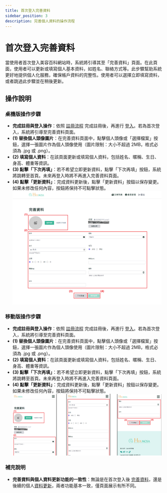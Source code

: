```yaml
---
title: 首次登入完善資料
sidebar_position: 3
description: 完善個人資料的操作流程
---
```


# 首次登入完善資料

當使用者首次登入美容百科網站時，系統將引導其至「完善資料」頁面。在此頁面，使用者可以更新或填寫個人基本資料，如姓名、聯絡方式等。此步驟幫助系統更好地提供個人化服務，確保帳戶資料的完整性。使用者可以選擇立即填寫資料，或者跳過此步驟並在稍後更新。

## 操作說明

### 桌機版操作步驟

- **完成註冊與登入操作**：依照 [註冊流程](./register-new-account.md#桌機版操作步驟) 完成註冊後，再進行 [登入](./login-logout-process.md#桌機版操作步驟)。若為首次登入，系統將引導至完善資料頁面。
- **(1) 替換個人頭像圖片**：在完善資料頁面中，點擊個人頭像或「選擇檔案」按鈕，選擇一張圖片作為個人頭像使用（圖片限制：大小不超過 2MB，格式必須為 .jpg 或 .png）。
- **(2) 填寫個人資料**：在該頁面更新或填寫個人資料，包括姓名、暱稱、生日、身高、體重等資訊。
- **(3) 點擊「下次再填」**：若不希望立即更新資料，點擊「下次再填」按鈕，系統將跳轉至首頁。未來再登入時將不再進入完善資料頁面。
- **(4) 點擊「更新資料」**：完成資料更新後，點擊「更新資料」按鈕以保存變更。如果未修改任何內容，按鈕將保持不可點擊狀態。
  ![首次登入完善資料](./img/member-first-login.png)

### 移動版操作步驟

- **完成註冊與登入操作**：依照 [註冊流程](./register-new-account.md#移動版操作步驟) 完成註冊後，再進行 [登入](./login-logout-process.md#移動版操作步驟)。若為首次登入，系統將引導至完善資料頁面。
- **(1) 替換個人頭像圖片**：在完善資料頁面中，點擊個人頭像或「選擇檔案」按鈕，選擇一張圖片作為個人頭像使用（圖片限制：大小不超過 2MB，格式必須為 .jpg 或 .png）。
- **(2) 填寫個人資料**：在該頁面更新或填寫個人資料，包括姓名、暱稱、生日、身高、體重等資訊。
- **(3) 點擊「下次再填」**：若不希望立即更新資料，點擊「下次再填」按鈕，系統將跳轉至首頁。未來再登入時將不再進入完善資料頁面。
- **(4) 點擊「更新資料」**：完成資料更新後，點擊「更新資料」按鈕以保存變更。如果未修改任何內容，按鈕將保持不可點擊狀態。
  ![首次登入完善資料](./img/member-first-login-mobile.png)

### 補充說明

- **完善資料與個人資料更新功能的一致性**：無論是在首次登入後 [完善資料](./first_login_more_account.md)，還是後續的個人[資料更新](./edit-profile-and-password.md)，兩者功能基本一致，僅頁面展示有所不同。

